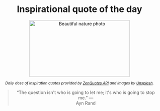 
<div align="center">

# Inspirational quote of the day

<img src="./data/photo.jpeg" alt="Beautiful nature photo" width="320" height="180">

<sub><i>Daily dose of inspiration quotes provided by [ZenQuotes API](https://zenquotes.io/) and images by [Unsplash](https://unsplash.com/).</i></sub>


<blockquote>&ldquo;The question isn't who is going to let me; it's who is going to stop me.&rdquo; &mdash; <footer>Ayn Rand</footer></blockquote>

</div>
